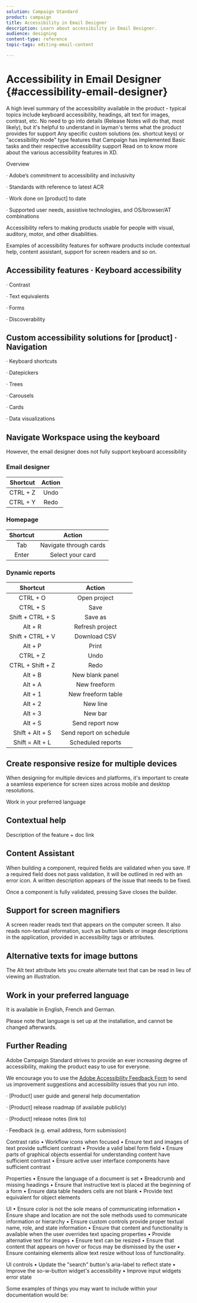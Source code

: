 ```yaml
---
solution: Campaign Standard
product: campaign
title: Accessibility in Email Designer
description: Learn about accessibility in Email Designer.
audience: designing
content-type: reference
topic-tags: editing-email-content

---
```


# Accessibility in Email Designer {#accessibility-email-designer}

A high level summary of the accessibility available in the product - typical topics include keyboard accessibility, headings, alt text for images, contrast, etc. No need to go into details (Release Notes will do that, most likely), but it's helpful to understand in layman's terms what the product provides for support
Any specific custom solutions (ex. shortcut keys) or "accessibility mode" type features that Campaign has implemented
Basic tasks and their respective accessibility support
Read on to know more about the various accessibility features in XD.


Overview

· Adobe’s commitment to accessibility and inclusivity

· Standards with reference to latest ACR

· Work done on [product] to date

· Supported user needs, assistive technologies, and OS/browser/AT combinations

Accessibility refers to making products usable for people with visual, auditory, motor, and other disabilities.

Examples of accessibility features for software products include contextual help, content assistant, support for screen readers and so on.

## Accessibility features · Keyboard accessibility

· Contrast

· Text equivalents

· Forms

· Discoverability

## Custom accessibility solutions for [product] · Navigation

· Keyboard shortcuts

· Datepickers

· Trees

· Carousels

· Cards

· Data visualizations

## Navigate Workspace using the keyboard

However, the email designer does not fully support keyboard accessibility

### Email designer

| Shortcut  |  Action |
|:-:|:-:|
| CTRL + Z  | Undo  |
| CTRL + Y  |  Redo |

### Homepage

| Shortcut  |  Action |
|:-:|:-:|
| Tab | Navigate through cards |
| Enter |  Select your card |

### Dynamic reports

| Shortcut  |  Action |
|:-:|:-:|
| CTRL + O | Open project |
| CTRL + S  |  Save |
| Shift + CTRL + S | Save as |
| Alt + R  | Refresh project |
| Shift + CTRL + V | Download CSV |
| Alt + P | Print |
| CTRL + Z | Undo |
|  CTRL + Shift + Z | Redo |
| Alt + B | New blank panel |
| Alt + A | New freeform |
| Alt + 1 | New freeform table |
| Alt + 2 | New line |
| Alt + 3 | New bar |
| Alt + S | Send report now |
| Shift + Alt + S | Send report on schedule |
| Shift = Alt + L | Scheduled reports |

## Create responsive resize for multiple devices

When designing for multiple devices and platforms, it's important to create a seamless experience for screen sizes across mobile and desktop resolutions. 

Work in your preferred language

## Contextual help

Description of the feature + doc link

## Content Assistant

When building a component, required fields are validated when you save. If a required field does not pass validation, it will be outlined in red with an error icon. A written description appears of the issue that needs to be fixed.

Once a component is fully validated, pressing Save closes the builder.

## Support for screen magnifiers

A screen reader reads text that appears on the computer screen. It also reads non-textual information, such as button labels or image descriptions in the application, provided in accessibility tags or attributes.

## Alternative texts for image buttons

The Alt text attribute lets you create alternate text that can be read in lieu of viewing an illustration.

## Work in your preferred language

It is available in English, French and German.

Please note that language is set up at the installation, and cannot be changed afterwards.

## Further Reading

Adobe Campaign Standard strives to provide an ever increasing degree of accessibility, making the product easy to use for everyone.

We encourage you to use the [Adobe Accessibility Feedback Form](https://www.adobe.com/accessibility/feedback.html) to send us improvement suggestions and accessibility issues that you run into. 

· [Product] user guide and general help documentation

· [Product] release roadmap (if available publicly)

· [Product] release notes (link to)

· Feedback (e.g. email address, form submission)



Contrast ratio
•	Workflow icons when focused
•	Ensure text and images of text provide sufficient contrast
•	Provide a valid label form field
•	Ensure parts of graphical objects essential for understanding content have sufficient contrast
•	Ensure active user interface components have sufficient contrast

Properties
•	Ensure the language of a document is set
•	Breadcrumb and missing headings
•	Ensure that instructive text is placed at the beginning of a form
•	Ensure data table headers cells are not blank
•	Provide text equivalent for object elements

UI
•	Ensure color is not the sole means of communicating information
•	Ensure shape and location are not the sole methods used to communicate information or hierarchy
•	Ensure custom controls provide proper textual name, role, and state information
•	Ensure that content and functionality is available when the user overrides text spacing properties
•	Provide alternative text for images
•	Ensure text can be resized
•	Ensure that content that appears on hover or focus may be dismissed by the user
•	Ensure containing elements allow text resize without loss of functionality.

UI controls
•	Update the "search" button's aria-label to reflect state
•	Improve the so-w-button widget's accessibility
•	Improve input widgets error state


Some examples of things you may want to include within your documentation would be: